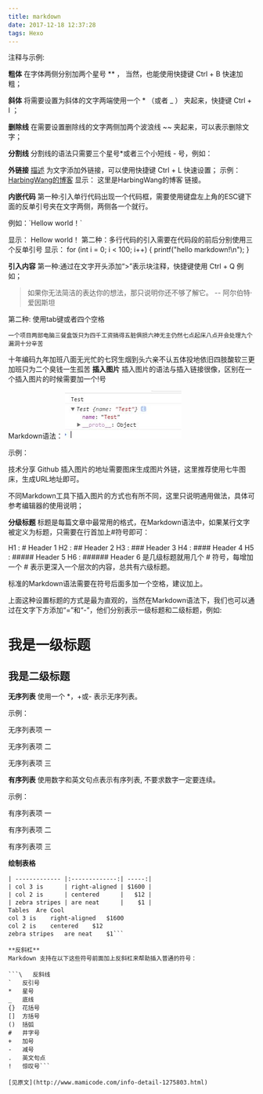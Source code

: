 ```yaml
---
title: markdown
date: 2017-12-18 12:37:28
tags: Hexo
---
```


注释与示例:

**粗体**
在字体两侧分别加两个星号 ** ， 当然，也能使用快捷键 Ctrl + B 快速加粗；

**斜体**
将需要设置为斜体的文字两端使用一个 * （或者 _ ） 夹起来，快捷键 Ctrl + I ；

**删除线**
在需要设置删除线的文字两侧加两个波浪线 ~~ 夹起来，可以表示删除文字；

**分割线**
分割线的语法只需要三个星号*或者三个小短线 - 号，例如：

**外链接**
[描述](链接地址) 为文字添加外链接，可以使用快捷键 Ctrl + L 快速设置；
示例： [HarbingWang的博客](http://harbingwang.github.io)
显示： 这里是HarbingWang的博客 链接。

**内嵌代码**
第一种:引入单行代码出现一个代码框，需要使用键盘左上角的ESC键下面的反单引号夹在文字两侧，两侧各一个就行。

例如：\`Hellow world！`

显示：
Hellow world！
第二种：多行代码的引入需要在代码段的前后分别使用三个反单引号
显示：
for (int i = 0; i < 100; i++)
{
      printf("hello markdown!\n");
}

**引入内容**
第一种:通过在文字开头添加“>”表示块注释，快捷键使用 Ctrl + Q 例如；

>如果你无法简洁的表达你的想法，那只说明你还不够了解它。 -- 阿尔伯特·爱因斯坦

第二种: 使用tab键或者四个空格

    一个项目两部电脑三餐盒饭只为四千工资搞得五脏俱损六神无主仍然七点起床八点开会处理九个漏洞十分辛苦
十年编码九年加班八面无光忙的七窍生烟到头六亲不认五体投地依旧四肢酸软三更加班只为二个臭钱一生孤苦
**插入图片**
插入图片的语法与插入链接很像，区别在一个插入图片的时候需要加一个!号

Markdown语法： ![描述](./js/1.jpg)

示例：

技术分享
Github
插入图片的地址需要图床生成图片外链，这里推荐使用七牛图床，生成URL地址即可。

不同Markdown工具下插入图片的方式也有所不同，这里只说明通用做法，具体可参考编辑器的使用说明；

**分级标题**
标题是每篇文章中最常用的格式，在Markdown语法中，如果某行文字被定义为标题，只需要在行首加上#符号即可：

H1 : # Header 1
H2 : ## Header 2
H3 : ### Header 3
H4 : #### Header 4
H5 : ##### Header 5
H6 : ###### Header 6
是几级标题就用几个 # 符号，每增加一个 # 表示更深入一个层次的内容，总共有六级标题。

标准的Markdown语法需要在符号后面多加一个空格，建议加上。

上面这种设置标题的方式是最为直观的，当然在Markdown语法下，我们也可以通过在文字下方添加“=”和“-”，他们分别表示一级标题和二级标题，例如:

我是一级标题
====


我是二级标题
----

**无序列表**
使用一个 *，+或- 表示无序列表。

示例：

无序列表项 一

无序列表项 二

无序列表项 三

**有序列表**
使用数字和英文句点表示有序列表, 不要求数字一定要连续。

示例：

有序列表项 一

有序列表项 二

有序列表项 三

**绘制表格**
```| Tables        | Are           | Cool  |
| ------------- |:-------------:| -----:|
| col 3 is      | right-aligned | $1600 |
| col 2 is      | centered      |   $12 |
| zebra stripes | are neat      |    $1 |
Tables	Are	Cool
col 3 is	right-aligned	$1600
col 2 is	centered	$12
zebra stripes	are neat	$1```

**反斜杠**
Markdown 支持在以下这些符号前面加上反斜杠来帮助插入普通的符号：

```\   反斜线
`   反引号
*   星号
_   底线
{}  花括号
[]  方括号
()  括弧
#   井字号
+   加号
-   减号
.   英文句点
!   惊叹号```

[见原文](http://www.mamicode.com/info-detail-1275803.html)